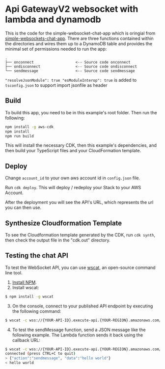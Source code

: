 # Api GatewayV2 websocket with lambda and dynamodb

This is the code for the simple-websocket-chat-app which is oringial from [simple-websockets-chat-app](https://github.com/aws-samples/simple-websockets-chat-app). There are three functions contained within the directories and wires them up to a DynamoDB table and provides the minimal set of permissions needed to run the app:
```
.
├── onconnect                   <-- Source code onconnect
├── ondisconnect                <-- Source code ondisconnect
└── sendmessage                 <-- Source code sendmessage
```
```"resolveJsonModule": true "esModuleInterop": true``` is added to `tsconfig.json` to support import jsonfile as header

## Build

To build this app, you need to be in this example's root folder. Then run the following:

```bash
npm install -g aws-cdk
npm install
npm run build
```

This will install the necessary CDK, then this example's dependencies, and then build your TypeScript files and your CloudFormation template.

## Deploy

Change `account_id` to your own aws account id in `config.json` file.

Run `cdk deploy`. This will deploy / redeploy your Stack to your AWS Account.

After the deployment you will see the API's URL, which represents the url you can then use.

## Synthesize Cloudformation Template

To see the Cloudformation template generated by the CDK, run `cdk synth`, then check the output file in the "cdk.out" directory.

## Testing the chat API

To test the WebSocket API, you can use [wscat](https://github.com/websockets/wscat), an open-source command line tool.

1. [Install NPM](https://www.npmjs.com/get-npm).
2. Install wscat:
``` bash
$ npm install -g wscat
```
3. On the console, connect to your published API endpoint by executing the following command:
``` bash
$ wscat -c wss://{YOUR-API-ID}.execute-api.{YOUR-REGION}.amazonaws.com/{STAGE}
```
4. To test the sendMessage function, send a JSON message like the following example. The Lambda function sends it back using the callback URL:
``` bash
$ wscat -c wss://{YOUR-API-ID}.execute-api.{YOUR-REGION}.amazonaws.com/prod
connected (press CTRL+C to quit)
> {"action":"sendmessage", "data":"hello world"}
< hello world
```
